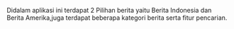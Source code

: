 Didalam aplikasi ini terdapat 2 Pilihan berita yaitu Berita Indonesia dan Berita Amerika,juga terdapat beberapa kategori berita serta fitur pencarian.
